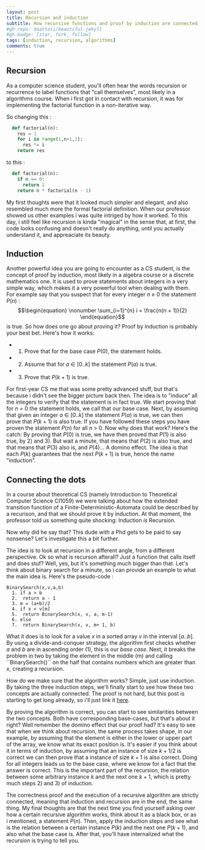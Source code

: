 ```yaml
---
layout: post
title: Recursion and induction
subtitle: How recursive functions and proof by induction are connected.
#gh-repo: daattali/beautiful-jekyll
#gh-badge: [star, fork, follow]
tags: [induction, recursion, algorithms]
comments: true
---
```

## Recursion
As a computer science student, you'll often hear the words recursion or recurrence to label functions that "call themselves", most likely in a algorithms course. When i first got in contact with recursion, it was for implementing the factorial function in a non-iterative way.

So changing this :

```python
  def factorial(n):
    res = 1
    for i in range(1,n+1,1):
      res *= i
    return res
```
to this :
```python
  def factorial(n):
    if n == 0:
      return 1
    return n * factorial(n - 1)
```
My first thoughts were that it looked much simpler and elegant, and also resembled much more the formal factorial definition.
When our professor showed us other examples i was quite intriged by how it worked. To this day, i still feel like recursion is kinda "magical" in the sense that, at first, the code looks confusing and doesn't really do anything, until you actually understand it, and appreaciate its beauty.

## Induction
Another powerful idea you are going to encounter as a CS student, is the concept of proof by induction, most likely in a algebra course or a discrete mathematics one.
It is used to prove statements about integers in a very simple way, which makes it a very powerful tool when dealing with them. For example say that you suspect that for every integer $n$ $\geq$ $0$ the statement $P(n)$ :
$$\begin{equation}
  \nonumber
  \sum_{i=1}^{n} i = \frac{n(n + 1)}{2}
\end{equation}$$ is true.
So how does one go about proving it? Proof by induction is probably your best bet. Here's how it works:

* 1) Prove that for the base case $P(0)$, the statement holds.
* 2) Assume that for $a$ $\in$ $[0..k]$ the statement $P(a)$ is true.
* 3) Prove that $P(k+1)$ is true.

For first-year CS me that was some pretty advanced stuff, but that's because i didn't see the bigger picture back then. The idea is to "induce" all the integers to verify that the statement is in fact true. We start proving that for $n$ $=$ $0$ the statement holds, we call that our base case. Next, by assuming that given an integer $a$ $\in$ $[0..k]$ the statement $P(a)$ is true, we can then prove that $P(k+1)$ is also true. If you have followed these steps you have proven the statement $P(n)$ for all $n$ $>$ $0$. Now why does that work? Here's the catch: By proving that $P(0)$ is true, we have then proved that $P(1)$ is also true, by 2) and 3). But wait a minute, that means that $P(2)$ is also true, and that means that $P(3)$ also is, and $P(4)$... A domino effect. The idea is that each $P(k)$ guarantees that the next $P(k+1)$ is true, hence the name "induction".

## Connecting the dots

In a course about theoretical CS (namely Introduction to Theoretical Computer Science CI1059) we were talking about how the extended transition function of a Finite-Deterministic-Automata could be described by a recurison, and that we should prove it by induction. At that moment, the professor told us something quite shocking: Induction *is* Recursion.

Now why did he say that? This dude with a Phd gets to be paid to say nonsense? Let's investigate this a bit further.

The idea is to look at recursion in a different angle, from a different perspective. Ok so what is recurson afterall? Just a function that calls itself and does stuf? Well, yes, but it's something much bigger than that.
Let's think about binary search for a minute, so i can provide an example to what the main idea is. Here's the pseudo-code :

```
BinarySearch(x,v,a,b)
  1. if a > b
  2.  return a - 1
  3. m = (a+b)/2
  4. if x < v[m]
  5.  return BinarySearch(x, v, a, m-1)
  6. else
  7.  return BinarySearch(x, v, m+ 1, b)
```
What it does is to look for a value $x$ in a sorted array $v$ in the interval $[a..b]$. By using a divide-and-conquer strategy, the algorithm first checks whether $a$ and $b$ are in ascending order (1), this is our *base case*. Next, it breaks the problem in two by taking the element in the middle (m) and calling ´´BinarySearch()´´ on the half that contains numbers which are greater than $x$, creating a recursion.

How do we make sure that the algorithm works? Simple, just use induction. By taking the three induction steps, we'll finally start to see how these two concepts are actually connected. The proof is not hard, but this post is starting to get long already, so i'll just link it [here](https://www.cs.cornell.edu/courses/cs211/2006sp/Lectures/L06-Induction/binary_search.html).   

By proving the algorithm is correct, you can start to see similarities between the two concepts. Both have corresponding base-cases, but that's about it right? Well remember the domino effect that our proof had? It's easy to see that when we think about recursion, the same process takes shape, in our example, by assuming that the element is either in the lower or upper part of the array, we know what its exact position is. It's easier if you think about it in terms of induction, by assuming that an instance of size $k+1/2$ is correct we can then prove that a instance of size $k+1$ is also correct. Doing for all integers leads us to the base case, where we know for a fact that the answer is correct. This is the important part of the recursion, the relation between some arbitrary instance $k$ and the next one $k+1$, which is pretty much steps 2) and 3) of induction.

The correctness proof and the execution of a recursive algorithm are strictly connected, meaning that induction and recursion are in the end, the same thing. My final thoughts are that the next time you find yourself asking over how a certain recursive algorithm works, think about it as a black box, or as i mentioned, a statement $P(n)$. Then, apply the induction steps and see what is the relation between a certain instance $P(k)$  and the next one $P(k+1)$, and also what the base case is. After that, you'll have internalized what the recursion is trying to tell you.
